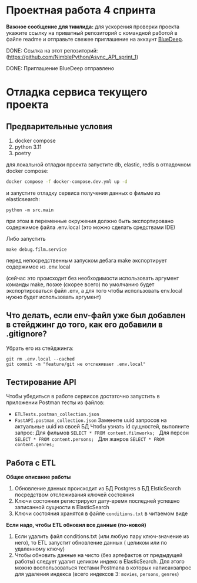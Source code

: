 # Проектная работа 4 спринта

**Важное сообщение для тимлида:** для ускорения проверки проекта укажите ссылку на приватный репозиторий с командной работой в файле readme и отправьте свежее приглашение на аккаунт [BlueDeep](https://github.com/BigDeepBlue).

 DONE: Ссылка на этот репозиторий: (https://github.com/NimblePython/Async_API_sprint_1)

 DONE: Приглашение BlueDeep отправлено

# Отладка сервиса текущего проекта

## Предварительные условия

1. docker compose
2. python 3.11
3. poetry

для локальной отладки проекта запустите db, elastic, redis в отладочном docker compose:
```bash
docker compose -f docker-compose.dev.yml up -d
```

и запустите отладку сервиса получения данных о фильме из elasticsearch:

```
python -m src.main
```

при этом в переменные окружения должно быть экспортировано содержимое файла .env.local
(это можно сделать средствами IDE)

Либо запустить
```
make debug.film.service
```
перед непосредственным запуском дебага make экспортирует содержимое из .env.local

(сейчас это происходит без необходимости использовать аргумент команды make, позже (скорее всего) по умолчанию будет экспортироваться файл .env, а для того чтобы использовать env.local нужно будет использовать аргумент)

## Что делать, если env-файл уже был добавлен в стейджинг до того, как его добавили в .gitignore?
Убрать его из стейджинга:
```
git rm .env.local --cached
git commit -m "feature/git не отcлеживает .env.local"
```

## Тестирование API
Чтобы убедиться в работе сервисов достаточно запустить в приложении Postman тесты из файлов:
- ```ETLTests.postman_collection.json```
- ```FastAPI.postman_collection.json```
Замените uuid запросов на актуальные uuid из своей БД
Чтобы узнать id сущностей, выполните запрос:
Для фильмов ```SELECT * FROM content.filmworks; ```
Для персон ```SELECT * FROM content.persons; ```
Для жанров ```SELECT * FROM content.genres; ```

## Работа с ETL
**Общее описание работы**
1. Обновление данных происходит из БД Postgres в БД ElsticSearch посредством отслеживания ключей состояния
2. Ключи состояния регистрируют дату-время последней успешно записанной сущности в ElasticSearch
3. Ключи состояния хранятся в файле ```conditions.txt``` в читаемом виде

**Если надо, чтобы ETL обновил все данные (по-новой)**
1. Если удалить файл conditions.txt (или любую пару ключ-значение из него), то ETL запустит обновление данных ( целиком или по удаленному ключу)
2. Чтобы обновить данные на чисто (без артефактов от предыдущей работы) следует удалит целиком индекс в ElasticSearch. Для этого можно воспользоваться тестами Postmana в которых написанзапрос для удаления индекса (всего индексов 3: ```movies```, ```persons```, ```genres```)

